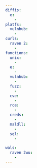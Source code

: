 ```yaml
---
diffis:
  e:
    -
platfs:
  vulnhub:
    -
curls:
  raven 2:
    -
functions:
  unix:
    -
  e:
    -
  vulnhub:
    -
  fuzz:
    -
  cve:
    -
  rce:
    -
  creds:
    -
  maldll:
    -
  sql:
    -

wals:
  raven 2wu:
    -
---
```

